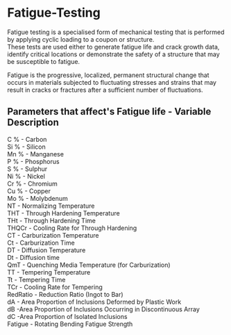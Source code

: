 # Fatigue-Testing

Fatigue testing is a specialised form of mechanical testing that is performed by applying cyclic loading to a coupon or structure.           
These tests are used either to generate fatigue life and crack growth data, identify critical locations or demonstrate the safety of a structure that may be susceptible to fatigue.

Fatigue is the progressive, localized, permanent structural change that occurs in materials subjected to fluctuating stresses and strains that may result in cracks or fractures after a sufficient number of fluctuations.

## Parameters that affect's Fatigue life - Variable Description
C % - Carbon                 
Si % - Silicon           
Mn % - Manganese                       
P % - Phosphorus                     
S % - Sulphur                 
Ni % - Nickel                 
Cr % - Chromium             
Cu % - Copper               
Mo % - Molybdenum                
NT - Normalizing Temperature             
THT - Through Hardening Temperature          
THt - Through Hardening Time                        
THQCr - Cooling Rate for Through Hardening                  
CT - Carburization Temperature                    
Ct - Carburization Time                  
DT - Diffusion Temperature                     
Dt - Diffusion time                                            
QmT - Quenching Media Temperature (for Carburization)                  
TT - Tempering Temperature                   
Tt - Tempering Time                       
TCr - Cooling Rate for Tempering                 
RedRatio - Reduction Ratio (Ingot to Bar)                             
dA - Area Proportion of Inclusions Deformed by Plastic Work                  
dB -Area Proportion of Inclusions Occurring in Discontinuous Array                 
dC -Area Proportion of Isolated Inclusions                
Fatigue - Rotating Bending Fatigue Strength                

